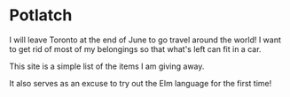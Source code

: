 # Potlatch

I will leave Toronto at the end of June to go travel around the world! I want to get rid of most of my belongings so that what's left can fit in a car.

This site is a simple list of the items I am giving away.

It also serves as an excuse to try out the Elm language for the first time!
